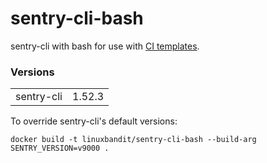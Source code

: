 # sentry-cli-bash

sentry-cli with bash for use with [CI templates](https://github.com/jobtome-labs/ci-templates/).

### Versions
|||
|-|-|
| sentry-cli | 1.52.3 |

To override sentry-cli's default versions:

`docker build -t linuxbandit/sentry-cli-bash --build-arg SENTRY_VERSION=v9000 .`
